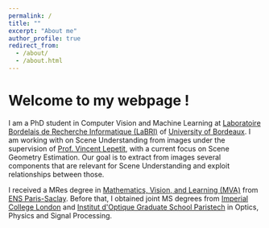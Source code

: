 ```yaml
---
permalink: /
title: ""
excerpt: "About me"
author_profile: true
redirect_from: 
  - /about/
  - /about.html
---
```


Welcome to my webpage !
======

I am a PhD student in Computer Vision and Machine Learning at [Laboratoire Bordelais de Recherche Informatique (LaBRI)](https://www.labri.fr/) of [University of Bordeaux](https://www.u-bordeaux.com/). I am working with on Scene Understanding from images under the supervision of [Prof. Vincent Lepetit](https://www.labri.fr/perso/vlepetit/), with a current focus on Scene Geometry Estimation. Our goal is to extract from images several components that are relevant for Scene Understanding and exploit relationships between those. 

I received a MRes degree in [Mathematics, Vision, and Learning (MVA)](http://math.ens-paris-saclay.fr/version-francaise/formations/master-mva/) from [ENS Paris-Saclay](http://ens-paris-saclay.fr/). Before that, I obtained joint MS degrees from [Imperial College London](https://www.imperial.ac.uk/) and [Institut d'Optique Graduate School Paristech](https://www.institutoptique.fr/) in Optics, Physics and Signal Processing. 

